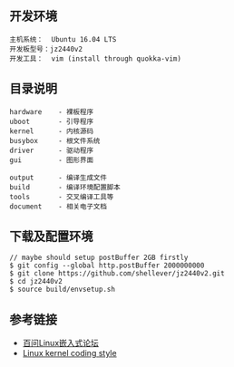 ## 开发环境

```
主机系统：  Ubuntu 16.04 LTS 
开发板型号：jz2440v2
开发工具：  vim (install through quokka-vim)
```


## 目录说明

```
hardware    - 裸板程序
uboot       - 引导程序
kernel      - 内核源码
busybox     - 根文件系统
driver      - 驱动程序
gui         - 图形界面

output      - 编译生成文件
build       - 编译环境配置脚本
tools       - 交叉编译工具等
document    - 相关电子文档
```


## 下载及配置环境

```
// maybe should setup postBuffer 2GB firstly
$ git config --global http.postBuffer 2000000000
$ git clone https://github.com/shellever/jz2440v2.git
$ cd jz2440v2
$ source build/envsetup.sh
```


## 参考链接

- [百问Linux嵌入式论坛](http://bbs.100ask.org/forum.php)
- [Linux kernel coding style](https://www.kernel.org/doc/html/latest/process/coding-style.html)

